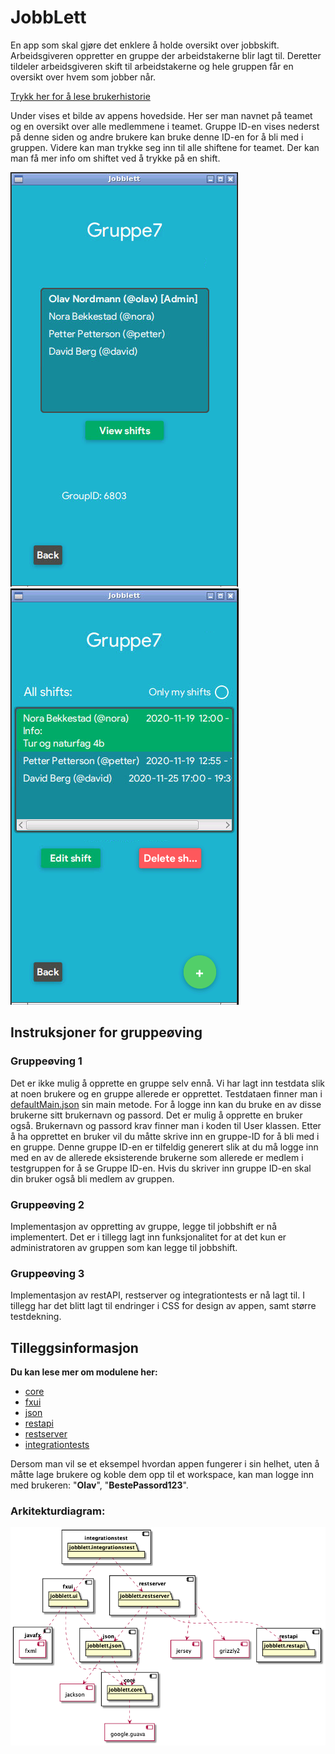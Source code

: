 # JobbLett
En app som skal gjøre det enklere å holde oversikt over jobbskift. Arbeidsgiveren oppretter en gruppe der arbeidstakerne blir lagt til. 
Deretter tildeler arbeidsgiveren skift til arbeidstakerne og hele gruppen får en oversikt over hvem som jobber når. 


[Trykk her for å lese brukerhistorie](Brukerhistorie.md)


Under vises et bilde av appens hovedside. Her ser man navnet på teamet og en oversikt over alle medlemmene i teamet. Gruppe ID-en vises nederst på denne siden og 
andre brukere kan bruke denne ID-en for å bli med i gruppen. Videre kan man trykke seg inn til alle shiftene for teamet. Der kan man få mer info om shiftet ved å trykke på en shift.

![](pictures/Jobblett_GroupHome.png)
![](pictures/Jobblett_ShiftView.png)


## Instruksjoner for gruppeøving
### Gruppeøving 1

Det er ikke mulig å opprette en gruppe selv ennå. Vi har lagt inn testdata slik at noen brukere og en gruppe allerede er opprettet.
Testdataen finner man i [defaultMain.json](src/main/resources/jobblett/json/defaultMain.json) sin main metode. For å logge inn kan du bruke en av disse brukerne sitt brukernavn og passord.
Det er mulig å opprette en bruker også. Brukernavn og passord krav finner man i koden til User klassen. Etter å ha opprettet en bruker vil du måtte skrive inn
en gruppe-ID for å bli med i en gruppe. Denne gruppe ID-en er tilfeldig generert slik at du må logge inn med en av de allerede eksisterende brukerne som allerede
er medlem i testgruppen for å se Gruppe ID-en. Hvis du skriver inn gruppe ID-en skal din bruker også bli medlem av gruppen.

###  Gruppeøving 2
Implementasjon av oppretting av gruppe, legge til jobbshift er nå implementert. Det er i tillegg lagt inn funksjonalitet for at det kun  er administratoren av gruppen
som kan legge til jobbshift.

### Gruppeøving 3
Implementasjon av restAPI, restserver og integrationtests er nå lagt til. I tillegg har det blitt lagt til endringer i CSS for design av appen, samt større
testdekning. 



## Tilleggsinformasjon

**Du kan lese mer om modulene her:**
* [core](core/)
* [fxui](fxui/)
* [json](json/)
* [restapi](restapi/)
* [restserver](restserver/)
* [integrationtests](integrationtests/)

Dersom man vil se et eksempel hvordan appen fungerer i sin helhet, uten å måtte lage brukere og koble dem opp til et workspace, kan man logge inn med brukeren: "**Olav**", "**BestePassord123**".

### Arkitekturdiagram:

![](pictures/architecture.png)

